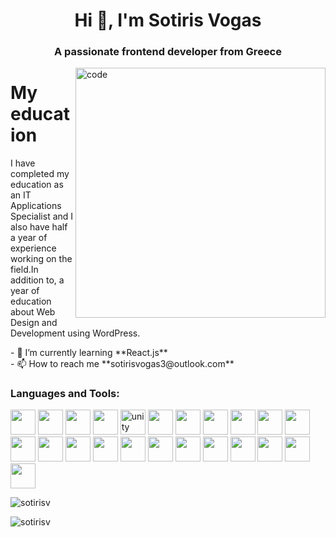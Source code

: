 
<h1 align="center">Hi 👋, I'm Sotiris Vogas</h1>
<h3 align="center">A passionate frontend developer from Greece</h3>
 

<img align="right" src="https://user-images.githubusercontent.com/109351602/202650753-852189c1-9c35-4e3b-9d7e-24ed50f5e03d.gif" alt="code" width="400">

<h1>My education</h1>
<p>I have completed my education as an IT Applications Specialist and I also have half a year of experience working on the field.In addition to, a year of education about Web Design and Development using WordPress.</p>
- 🌱 I’m currently learning **React.js**
<br>
- 📫 How to reach me **sotirisvogas3@outlook.com**

<h3 align="left">Languages and Tools:</h3>
<p align="left"> <link rel="stylesheet" href="https://cdn.jsdelivr.net/gh/devicons/devicon@v2.15.1/devicon.min.css">
 <img width="40" height="40" src="https://cdn.jsdelivr.net/gh/devicons/devicon/icons/androidstudio/androidstudio-original.svg" />
 <img width="40" height="40" src="https://cdn.jsdelivr.net/gh/devicons/devicon/icons/blender/blender-original.svg" /> 
 <img width="40" height="40" src="https://cdn.jsdelivr.net/gh/devicons/devicon/icons/photoshop/photoshop-line.svg" />
 <img width="40" height="40" src="https://cdn.jsdelivr.net/gh/devicons/devicon/icons/canva/canva-original.svg" />
 <img src="https://www.vectorlogo.zone/logos/unity3d/unity3d-icon.svg" alt="unity" width="40" height="40"/> </a> 
 <img width="40" height="40" src="https://cdn.jsdelivr.net/gh/devicons/devicon/icons/vscode/vscode-original.svg" />
 <img width="40" height="40" src="https://cdn.jsdelivr.net/gh/devicons/devicon/icons/visualstudio/visualstudio-plain.svg" />
 <img width="40" height="40" src="https://cdn.jsdelivr.net/gh/devicons/devicon/icons/filezilla/filezilla-plain.svg" />
 <img width="40" height="40" src="https://cdn.jsdelivr.net/gh/devicons/devicon/icons/wordpress/wordpress-original.svg" />
 <img width="40" height="40" src="https://cdn.jsdelivr.net/gh/devicons/devicon/icons/figma/figma-original.svg" />
 <img width="40" height="40" src="https://cdn.jsdelivr.net/gh/devicons/devicon/icons/git/git-original.svg" />   
<br>
 <img width="40" height="40" src="https://cdn.jsdelivr.net/gh/devicons/devicon/icons/html5/html5-original.svg" />
 <img width="40" height="40" src="https://cdn.jsdelivr.net/gh/devicons/devicon/icons/css3/css3-original.svg" />
 <img width="40" height="40" src="https://cdn.jsdelivr.net/gh/devicons/devicon/icons/javascript/javascript-original.svg" />
 <img width="40" height="40" src="https://cdn.jsdelivr.net/gh/devicons/devicon/icons/bootstrap/bootstrap-original.svg" />
 <img width="40" height="40" src="https://cdn.jsdelivr.net/gh/devicons/devicon/icons/php/php-plain.svg" />
 <img width="40" height="40" src="https://cdn.jsdelivr.net/gh/devicons/devicon/icons/mysql/mysql-original-wordmark.svg" />
 <img width="40" height="40" src="https://cdn.jsdelivr.net/gh/devicons/devicon/icons/c/c-original.svg" />
 <img width="40" height="40" src="https://cdn.jsdelivr.net/gh/devicons/devicon/icons/cplusplus/cplusplus-original.svg" />
 <img width="40" height="40" src="https://cdn.jsdelivr.net/gh/devicons/devicon/icons/csharp/csharp-original.svg" />
 <img width="40" height="40" src="https://cdn.jsdelivr.net/gh/devicons/devicon/icons/opengl/opengl-plain.svg" />
 <img width="40" height="40" src="https://cdn.jsdelivr.net/gh/devicons/devicon/icons/python/python-original.svg" />
 <img width="40" height="40" src="https://cdn.jsdelivr.net/gh/devicons/devicon/icons/java/java-original.svg" />
          
      
           
 </p>


<p><img align="center" src="https://github-readme-stats.vercel.app/api/top-langs?username=sotirisv&show_icons=true&locale=en&layout=compact" alt="sotirisv" /></p>

<p><img align="center" src="https://github-readme-streak-stats.herokuapp.com/?user=sotirisv&&theme=tokyonight" alt="sotirisv" /></p>
